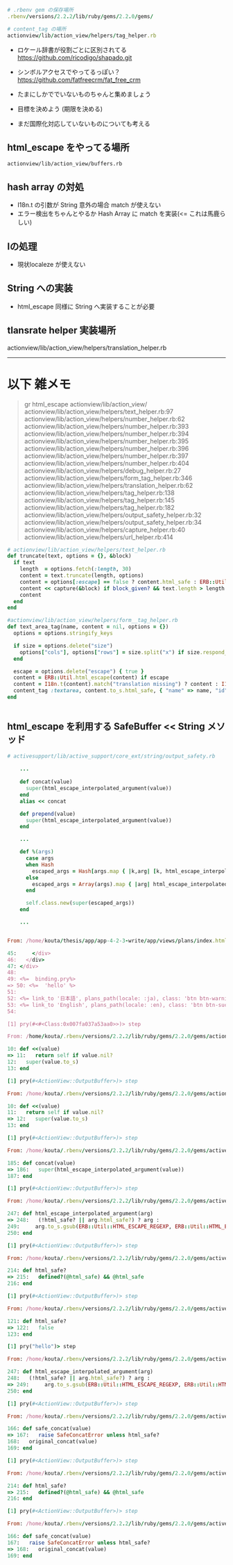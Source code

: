 

```ruby
# .rbenv gem の保存場所
.rbenv/versions/2.2.2/lib/ruby/gems/2.2.0/gems/

# content_tag の場所
actionview/lib/action_view/helpers/tag_helper.rb
```


- ロケール辞書が役割ごとに区別されてる
https://github.com/ricodigo/shapado.git

- シンボルアクセスでやってるっぽい？
https://github.com/fatfreecrm/fat_free_crm

- たまにしかででいないものちゃんと集めましょう
- 目標を決めよう (期限を決める)
- まだ国際化対応していないものについても考える


## html_escape をやってる場所
```
actionview/lib/action_view/buffers.rb
```

## hash array の対処

- I18n.t の引数が String 意外の場合 match が使えない
- エラー検出をちゃんとやるか Hash Array に match を実装(<= これは馬鹿らしい)


## lの処理
- 現状localeze が使えない

## String への実装
- html_escape 同様に String へ実装することが必要

## tlansrate helper 実装場所
actionview/lib/action_view/helpers/translation_helper.rb 

---
# 以下 雑メモ


>gr html_escape actionview/lib/action_view/
actionview/lib/action_view/helpers/text_helper.rb:97
actionview/lib/action_view/helpers/number_helper.rb:62
actionview/lib/action_view/helpers/number_helper.rb:393
actionview/lib/action_view/helpers/number_helper.rb:394
actionview/lib/action_view/helpers/number_helper.rb:395
actionview/lib/action_view/helpers/number_helper.rb:396
actionview/lib/action_view/helpers/number_helper.rb:397
actionview/lib/action_view/helpers/number_helper.rb:404
actionview/lib/action_view/helpers/debug_helper.rb:27
actionview/lib/action_view/helpers/form_tag_helper.rb:346
actionview/lib/action_view/helpers/translation_helper.rb:62
actionview/lib/action_view/helpers/tag_helper.rb:138
actionview/lib/action_view/helpers/tag_helper.rb:145
actionview/lib/action_view/helpers/tag_helper.rb:182
actionview/lib/action_view/helpers/output_safety_helper.rb:32
actionview/lib/action_view/helpers/output_safety_helper.rb:34
actionview/lib/action_view/helpers/capture_helper.rb:40
actionview/lib/action_view/helpers/url_helper.rb:414


```ruby
# actionview/lib/action_view/helpers/text_helper.rb
def truncate(text, options = {}, &block)
  if text
    length  = options.fetch(:length, 30)
    content = text.truncate(length, options)
    content = options[:escape] == false ? content.html_safe : ERB::Util.html_escape(content)
    content << capture(&block) if block_given? && text.length > length
    content
  end
end

#actionview/lib/action_view/helpers/form__tag_helper.rb
def text_area_tag(name, content = nil, options = {})
  options = options.stringify_keys

  if size = options.delete("size")
    options["cols"], options["rows"] = size.split("x") if size.respond_to?(:split)
  end

  escape = options.delete("escape") { true }
  content = ERB::Util.html_escape(content) if escape
  content = I18n.t(content).match("translation missing") ? content : I18n.t(content)
  content_tag :textarea, content.to_s.html_safe, { "name" => name, "id" => sanitize_to_id(name) }.update(options)
end



```


## html_escape を利用する SafeBuffer << String メソッド

```ruby
# activesupport/lib/active_support/core_ext/string/output_safety.rb
    
    ...
    
    def concat(value)
      super(html_escape_interpolated_argument(value))
    end
    alias << concat

    def prepend(value)
      super(html_escape_interpolated_argument(value))
    end

    ...

    def %(args)
      case args
      when Hash
        escaped_args = Hash[args.map { |k,arg| [k, html_escape_interpolated_argument(arg)] }]
      else
        escaped_args = Array(args).map { |arg| html_escape_interpolated_argument(arg) }
      end

      self.class.new(super(escaped_args))
    end

    ...

```


```ruby

From: /home/kouta/thesis/app/app-4-2-3-write/app/views/plans/index.html.erb @ line 50 ActionView::CompiledTemplates#_app_views_plans_index_html_erb___971184520513241304_70163052236100:

45:     </div>
46:   </div>
47: </div>
48:
49: <%=  binding.pry%>
=> 50: <%=  'hello' %>
51:
52: <%= link_to '日本語', plans_path(locale: :ja), class: 'btn btn-warning' %>
53: <%= link_to 'English', plans_path(locale: :en), class: 'btn btn-success' %>
54:

[1] pry(#<#<Class:0x007fa037a53aa0>>)> step

From: /home/kouta/.rbenv/versions/2.2.2/lib/ruby/gems/2.2.0/gems/actionview-4.2.3/lib/action_view/buffers.rb @ line 11 ActionView::OutputBuffer#<<:

10: def <<(value)
=> 11:   return self if value.nil?
12:   super(value.to_s)
13: end

[1] pry(#<ActionView::OutputBuffer>)> step

From: /home/kouta/.rbenv/versions/2.2.2/lib/ruby/gems/2.2.0/gems/actionview-4.2.3/lib/action_view/buffers.rb @ line 12 ActionView::OutputBuffer#<<:

10: def <<(value)
11:   return self if value.nil?
=> 12:   super(value.to_s)
13: end

[1] pry(#<ActionView::OutputBuffer>)> step

From: /home/kouta/.rbenv/versions/2.2.2/lib/ruby/gems/2.2.0/gems/activesupport-4.2.3/lib/active_support/core_ext/string/output_safety.rb @ line 186 ActiveSupport::SafeBuffer#concat:

185: def concat(value)
=> 186:   super(html_escape_interpolated_argument(value))
187: end

[1] pry(#<ActionView::OutputBuffer>)> step

From: /home/kouta/.rbenv/versions/2.2.2/lib/ruby/gems/2.2.0/gems/activesupport-4.2.3/lib/active_support/core_ext/string/output_safety.rb @ line 248 ActiveSupport::SafeBuffer#html_escape_interpolated_argument:

247: def html_escape_interpolated_argument(arg)
=> 248:   (!html_safe? || arg.html_safe?) ? arg :
249:     arg.to_s.gsub(ERB::Util::HTML_ESCAPE_REGEXP, ERB::Util::HTML_ESCAPE)
250: end

[1] pry(#<ActionView::OutputBuffer>)> step

From: /home/kouta/.rbenv/versions/2.2.2/lib/ruby/gems/2.2.0/gems/activesupport-4.2.3/lib/active_support/core_ext/string/output_safety.rb @ line 215 ActiveSupport::SafeBuffer#html_safe?:

214: def html_safe?
=> 215:   defined?(@html_safe) && @html_safe
216: end

[1] pry(#<ActionView::OutputBuffer>)> step

From: /home/kouta/.rbenv/versions/2.2.2/lib/ruby/gems/2.2.0/gems/activesupport-4.2.3/lib/active_support/core_ext/string/output_safety.rb @ line 122 Object#html_safe?:

121: def html_safe?
=> 122:   false
123: end

[1] pry("hello")> step

From: /home/kouta/.rbenv/versions/2.2.2/lib/ruby/gems/2.2.0/gems/activesupport-4.2.3/lib/active_support/core_ext/string/output_safety.rb @ line 249 ActiveSupport::SafeBuffer#html_escape_interpolated_argument:

247: def html_escape_interpolated_argument(arg)
248:   (!html_safe? || arg.html_safe?) ? arg :
=> 249:     arg.to_s.gsub(ERB::Util::HTML_ESCAPE_REGEXP, ERB::Util::HTML_ESCAPE)
250: end

[1] pry(#<ActionView::OutputBuffer>)> step

From: /home/kouta/.rbenv/versions/2.2.2/lib/ruby/gems/2.2.0/gems/activesupport-4.2.3/lib/active_support/core_ext/string/output_safety.rb @ line 167 ActiveSupport::SafeBuffer#safe_concat:

166: def safe_concat(value)
=> 167:   raise SafeConcatError unless html_safe?
168:   original_concat(value)
169: end

[1] pry(#<ActionView::OutputBuffer>)> step

From: /home/kouta/.rbenv/versions/2.2.2/lib/ruby/gems/2.2.0/gems/activesupport-4.2.3/lib/active_support/core_ext/string/output_safety.rb @ line 215 ActiveSupport::SafeBuffer#html_safe?:

214: def html_safe?
=> 215:   defined?(@html_safe) && @html_safe
216: end

[1] pry(#<ActionView::OutputBuffer>)> step

From: /home/kouta/.rbenv/versions/2.2.2/lib/ruby/gems/2.2.0/gems/activesupport-4.2.3/lib/active_support/core_ext/string/output_safety.rb @ line 168 ActiveSupport::SafeBuffer#safe_concat:

166: def safe_concat(value)
167:   raise SafeConcatError unless html_safe?
=> 168:   original_concat(value)
169: end
```

